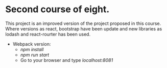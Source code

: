 # Second course of eight.
This project is an improved version of the project proposed in this course. Where versions as react, bootstrap have been update and new libraries as lodash and react-rourter has been used.
* Webpack version:
    * *npm install*
    * *npm run start*
    * Go to your browser and type *localhost:8081*
